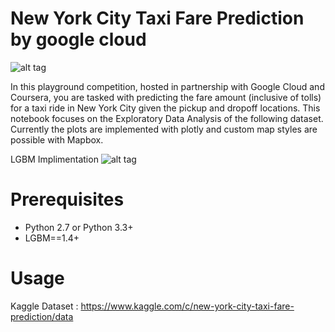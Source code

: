 # New York City Taxi Fare Prediction by google cloud
 
 ![alt tag](https://doublehorn.com/wp-content/uploads/2018/02/google-cloud-logo.png)

 In this playground competition, hosted in partnership with Google Cloud and Coursera, you are tasked with predicting the fare amount (inclusive of tolls) for a taxi ride in New York City given the pickup and dropoff locations. This notebook focuses on the Exploratory Data Analysis of the following dataset. Currently the plots are implemented with plotly and custom map styles are possible with Mapbox.
 
 LGBM Implimentation 
![alt tag](https://kaggle2.blob.core.windows.net/competitions/kaggle/10170/logos/header.png)


Prerequisites
========================
* Python 2.7 or Python 3.3+
* LGBM==1.4+

Usage
========================
Kaggle Dataset : https://www.kaggle.com/c/new-york-city-taxi-fare-prediction/data
